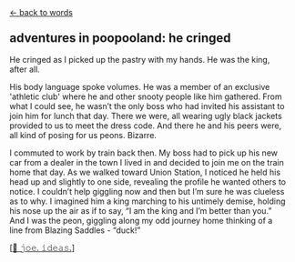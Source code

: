 <script>document.title="𝗯𝘂𝗹𝗹𝘁𝗼𝘄𝗻.𝟮𝟬𝟮𝟮 | cringed"</script>

<div class="goback">
<a href="/words/">&larr; back to words</a>
</div>
<h2 style="margin-top:24px;">adventures in poopooland: he cringed</h2>
<p style="padding-right:18px;">He cringed as I picked up the pastry with my hands. He was the king, after all.</p>
<p style="padding-right:18px;">His body language spoke volumes. He was a member of an exclusive 'athletic club' where he and other snooty people like him gathered. From what I could see, he wasn’t the only boss who had invited his assistant to join him for lunch that day. There we were, all wearing ugly black jackets provided to us to meet the dress code. And there he and his peers were, all kind of posing for us peons. Bizarre.</p>
<p style="padding-right:18px;">I commuted to work by train back then. My boss had to pick up his new car from a dealer in the town I lived in and decided to join me on the train home that day. As we walked toward Union Station, I noticed he held his head up and slightly to one side, revealing the profile he wanted others to notice. I couldn’t help giggling now and then but I’m sure he was clueless as to why. I imagined him a king marching to his untimely demise, holding his nose up the air as if to say, “I am the king and I’m better than you.” And I was the peon, giggling along my odd journey home thinking of a line from Blazing Saddles - “duck!”</p>
<p>[<a href="https://ideas.joejenett.com/#freeform%2009-16-22">🌱 𝚓𝚘𝚎. 𝚒𝚍𝚎𝚊𝚜.</a>]</p>